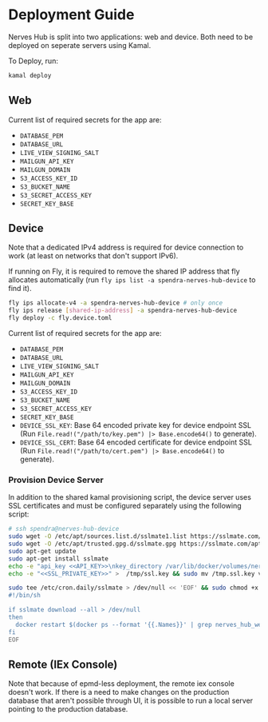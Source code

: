 # Deployment Guide

Nerves Hub is split into two applications: web and device. Both need to be deployed on seperate servers using Kamal.

To Deploy, run:

```sh
kamal deploy
```

## Web

Current list of required secrets for the app are:
* `DATABASE_PEM`
* `DATABASE_URL`
* `LIVE_VIEW_SIGNING_SALT`
* `MAILGUN_API_KEY`
* `MAILGUN_DOMAIN`
* `S3_ACCESS_KEY_ID`
* `S3_BUCKET_NAME`
* `S3_SECRET_ACCESS_KEY`
* `SECRET_KEY_BASE`

## Device

Note that a dedicated IPv4 address is required for device connection to work (at least on networks that don't support IPv6).

If running on Fly, it is required to remove the shared IP address that fly allocates automatically (run `fly ips list -a spendra-nerves-hub-device` to find it).

```sh
fly ips allocate-v4 -a spendra-nerves-hub-device # only once
fly ips release [shared-ip-address] -a spendra-nerves-hub-device
fly deploy -c fly.device.toml
```

Current list of required secrets for the app are:
* `DATABASE_PEM`
* `DATABASE_URL`
* `LIVE_VIEW_SIGNING_SALT`
* `MAILGUN_API_KEY`
* `MAILGUN_DOMAIN`
* `S3_ACCESS_KEY_ID`
* `S3_BUCKET_NAME`
* `S3_SECRET_ACCESS_KEY`
* `SECRET_KEY_BASE`
* `DEVICE_SSL_KEY`: Base 64 encoded private key for device endpoint SSL (Run `File.read!("/path/to/key.pem") |> Base.encode64()` to generate).
* `DEVICE_SSL_CERT`: Base 64 encoded certificate for device endpoint SSL (Run `File.read!("/path/to/cert.pem") |> Base.encode64()` to generate).

### Provision Device Server

In addition to the shared kamal provisioning script, the device server uses SSL certificates and must be configured separately using the following script:

```sh
# ssh spendra@nerves-hub-device
sudo wget -O /etc/apt/sources.list.d/sslmate1.list https://sslmate.com/apt/ubuntu2410/sslmate1.list
sudo wget -O /etc/apt/trusted.gpg.d/sslmate.gpg https://sslmate.com/apt/ubuntu2410/sslmate.gpg
sudo apt-get update
sudo apt-get install sslmate
echo -e "api_key <<API_KEY>>\nkey_directory /var/lib/docker/volumes/nerves_hub_certificates/_data \ncert_directory /var/lib/docker/volumes/nerves_hub_certificates/_data" > /tmp/sslmate.conf && sudo mv /tmp/sslmate.conf /etc/sslmate.conf
echo -e "<<SSL_PRIVATE_KEY>>" >  /tmp/ssl.key && sudo mv /tmp.ssl.key var/lib/docker/volumes/nerves_hub_certificates/_data/device.hub.spendra.swiss.key

sudo tee /etc/cron.daily/sslmate > /dev/null << 'EOF' && sudo chmod +x /etc/cron.daily/sslmate
#!/bin/sh

if sslmate download --all > /dev/null
then
  docker restart $(docker ps --format '{{.Names}}' | grep nerves_hub_web-device) > /dev/null
fi
EOF
```


## Remote (IEx Console)

Note that because of epmd-less deployment, the remote iex console doesn't work. If there is a need to make changes on the production database that aren't possible through UI, it is possible to run a local server pointing to the production database.

